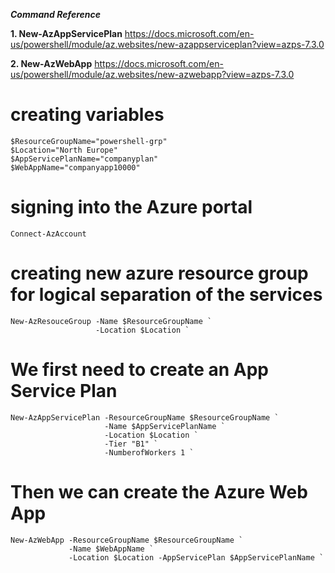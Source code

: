 
***Command Reference***

**1. New-AzAppServicePlan**
https://docs.microsoft.com/en-us/powershell/module/az.websites/new-azappserviceplan?view=azps-7.3.0

**2. New-AzWebApp**
https://docs.microsoft.com/en-us/powershell/module/az.websites/new-azwebapp?view=azps-7.3.0

# creating variables
```
$ResourceGroupName="powershell-grp"
$Location="North Europe"
$AppServicePlanName="companyplan"
$WebAppName="companyapp10000"
```

# signing into the Azure portal
```
Connect-AzAccount
```

# creating new azure resource group for logical separation of the services
```
New-AzResouceGroup -Name $ResourceGroupName `
                   -Location $Location `
```

# We first need to create an App Service Plan
```
New-AzAppServicePlan -ResourceGroupName $ResourceGroupName `
                     -Name $AppServicePlanName `
                     -Location $Location `
                     -Tier "B1" `
                     -NumberofWorkers 1 `
```

# Then we can create the Azure Web App
```
New-AzWebApp -ResourceGroupName $ResourceGroupName `
             -Name $WebAppName `
             -Location $Location -AppServicePlan $AppServicePlanName `
```
